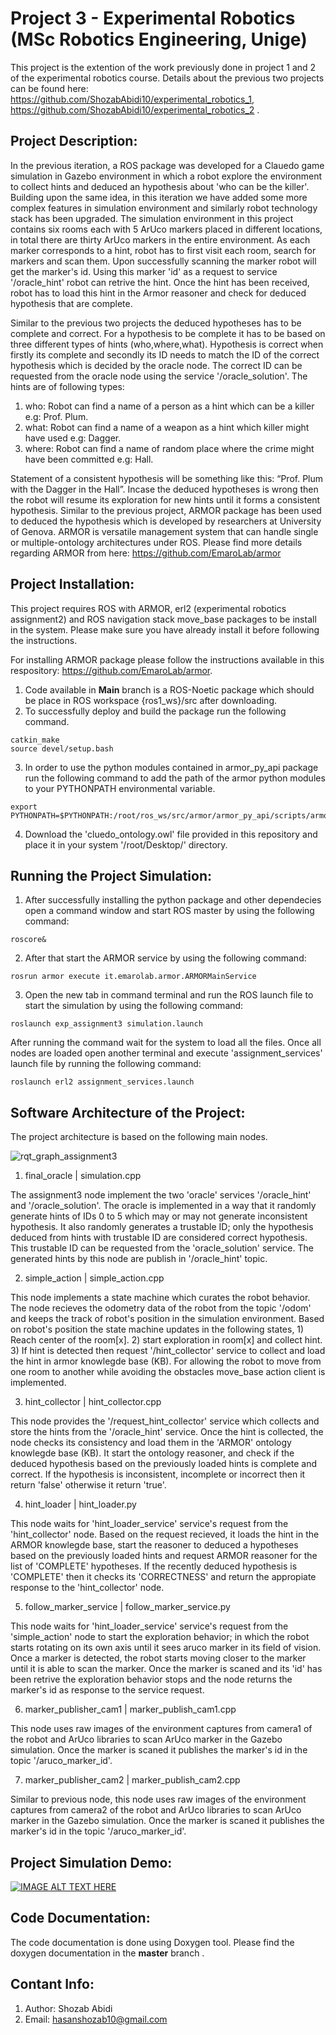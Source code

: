 # Project 3 - Experimental Robotics (MSc Robotics Engineering, Unige)
This project is the extention of the work previously done in project 1 and 2 of the experimental robotics course. Details about the previous two projects can be found here: https://github.com/ShozabAbidi10/experimental_robotics_1,  https://github.com/ShozabAbidi10/experimental_robotics_2 . 

## Project Description:

In the previous iteration, a ROS package was developed for a Clauedo game simulation in Gazebo environment in which a robot explore the environment to collect hints and deduced an hypothesis about 'who can be the killer'. Building upon the same idea, in this iteration we have added some more complex features in simulation environment and similarly robot technology stack has been upgraded. The simulation environment in this project contains six rooms each with 5 ArUco markers placed in different locations, in total there are thirty ArUco markers in the entire environment. As each marker corresponds to a hint, robot has to first visit each room, search for markers and scan them. Upon successfully scanning the marker robot will get the marker's id. Using this marker 'id' as a request to service '/oracle_hint' robot can retrive the hint. Once the hint has been received, robot has to load this hint in the Armor reasoner and check for deduced hypothesis that are complete.

Similar to the previous two projects the deduced hypotheses has to be complete and correct. For a hypothesis to be complete it has to be based on three different types of hints (who,where,what). Hypothesis is correct when firstly its complete and secondly its ID needs to match the ID of the correct hypothesis which is decided by the oracle node. The correct ID can be requested from the oracle node using the service '/oracle_solution'. The hints are of following types:

1. who: Robot can find a name of a person as a hint which can be a killer e.g: Prof. Plum.
2. what: Robot can find a name of a weapon as a hint which killer might have used e.g: Dagger.
3. where: Robot can find a name of random place where the crime might have been committed e.g: Hall.

Statement of a consistent hypothesis will be something like this: “Prof. Plum with the Dagger in the Hall”. Incase the deduced hypotheses is wrong then the robot will resume its exploration for new hints until it forms a consistent hypothesis. Similar to the previous project, ARMOR package has been used to deduced the hypothesis which is developed by researchers at University of Genova. ARMOR is versatile management system that can handle single or multiple-ontology architectures under ROS. Please find more details regarding ARMOR from here: https://github.com/EmaroLab/armor

## Project Installation:

This project requires ROS with ARMOR, erl2 (experimental robotics assignment2) and ROS navigation stack move_base packages to be install in the system. Please make sure you have already install it before following the instructions. 

For installing ARMOR package please follow the instructions available in this respository: https://github.com/EmaroLab/armor.

1. Code available in **Main** branch is a ROS-Noetic package which should be place in ROS workspace {ros1_ws}/src after downloading.
2. To successfully deploy and build the package run the following command.
```
catkin_make
source devel/setup.bash
```
3. In order to use the python modules contained in armor_py_api package run the following command to add the path of the armor python modules to your PYTHONPATH environmental variable.
``` 
export PYTHONPATH=$PYTHONPATH:/root/ros_ws/src/armor/armor_py_api/scripts/armor_api/
```
4. Download the 'cluedo_ontology.owl' file provided in this repository and place it in your system '/root/Desktop/' directory. 

## Running the Project Simulation:

1. After successfully installing the python package and other dependecies open a command window and start ROS master by using the following command:
```
roscore&
```
2. After that start the ARMOR service by using the following command:
```
rosrun armor execute it.emarolab.armor.ARMORMainService
```
3. Open the new tab in command terminal and run the ROS launch file to start the simulation by using the following command: 
```
roslaunch exp_assignment3 simulation.launch
```
After running the command wait for the system to load all the files. Once all nodes are loaded open another terminal and execute 'assignment_services' launch file by running the following command:
```
roslaunch erl2 assignment_services.launch
```

## Software Architecture of the Project:

The project architecture is based on the following main nodes. 

![rqt_graph_assignment3](https://user-images.githubusercontent.com/61094879/169672250-8b9784d6-d6af-4899-b74e-806bf6a3fae9.PNG)

1. final_oracle | simulation.cpp

The assignment3 node implement the two 'oracle' services '/oracle_hint' and '/oracle_solution'. The oracle is implemented in a way that it randomly generate hints of IDs 0 to 5 which may or may not generate inconsistent hypothesis. It also randomly generates a trustable ID; only the hypothesis deduced from hints with trustable ID are considered correct hypothesis. This trustable ID can be requested from the 'oracle_solution' service. The generated hints by this node are publish in '/oracle_hint' topic.

2. simple_action | simple_action.cpp

This node implements a state machine which curates the robot behavior. The node recieves the odometry data of the robot from the topic '/odom' and keeps the track of robot's position in the simulation environment. Based on robot's position the state machine updates in the following states, 1) Reach center of the room[x]. 2) start exploration in room[x] and collect hint. 3) If hint is detected then request '/hint_collector' service to collect and load the hint in armor knowlegde base (KB). For allowing the robot to move from one room to another while avoiding the obstacles move_base action client is implemented.  

3. hint_collector | hint_collector.cpp 

This node provides the '/request_hint_collector' service which collects and store the hints from the '/oracle_hint' service. Once the hint is collected, the node checks its consistency and load them in the 'ARMOR' ontology knowlegde base (KB). It start the ontology reasoner, and check if the deduced hypothesis based on the previously loaded hints is complete and correct. If the hypothesis is inconsistent, incomplete or incorrect then it return 'false' otherwise it return 'true'.

4. hint_loader | hint_loader.py

This node waits for 'hint_loader_service' service's request from the 'hint_collector' node. Based on the request recieved, it loads the hint in the ARMOR knowlegde base, start the reasoner to deduced a hypotheses based on the previously loaded hints and request ARMOR reasoner for the list of 'COMPLETE' hypotheses. If the recently deduced hypothesis is 'COMPLETE' then it checks its 'CORRECTNESS' and return the appropiate response to the 'hint_collector' node. 

5. follow_marker_service | follow_marker_service.py

This node waits for 'hint_loader_service' service's request from the 'simple_action' node to start the exploration behavior; in which the robot starts rotating on its own axis until it sees aruco marker in its field of vision. Once a marker is detected, the robot starts moving closer to the marker until it is able to scan the marker. Once the marker is scaned and its 'id' has been retrive the exploration behavior stops and the node returns the marker's id as response to the service request.

6. marker_publisher_cam1 | marker_publish_cam1.cpp

This node uses raw images of the environment captures from camera1 of the robot and ArUco libraries to scan ArUco marker in the Gazebo simulation. Once the marker is scaned it publishes the marker's id in the topic '/aruco_marker_id'. 

7. marker_publisher_cam2 | marker_publish_cam2.cpp

Similar to previous node, this node uses raw images of the environment captures from camera2 of the robot and ArUco libraries to scan ArUco marker in the Gazebo simulation. Once the marker is scaned it publishes the marker's id in the topic '/aruco_marker_id'. 

## Project Simulation Demo:

[![IMAGE ALT TEXT HERE](https://img.youtube.com/vi/4idP0vozB_s/0.jpg)](https://www.youtube.com/watch?v=4idP0vozB_s)

## Code Documentation:

The code documentation is done using Doxygen tool. Please find the doxygen documentation in the **master** branch .

## Contant Info: 
1. Author: Shozab Abidi
2. Email: hasanshozab10@gmail.com

